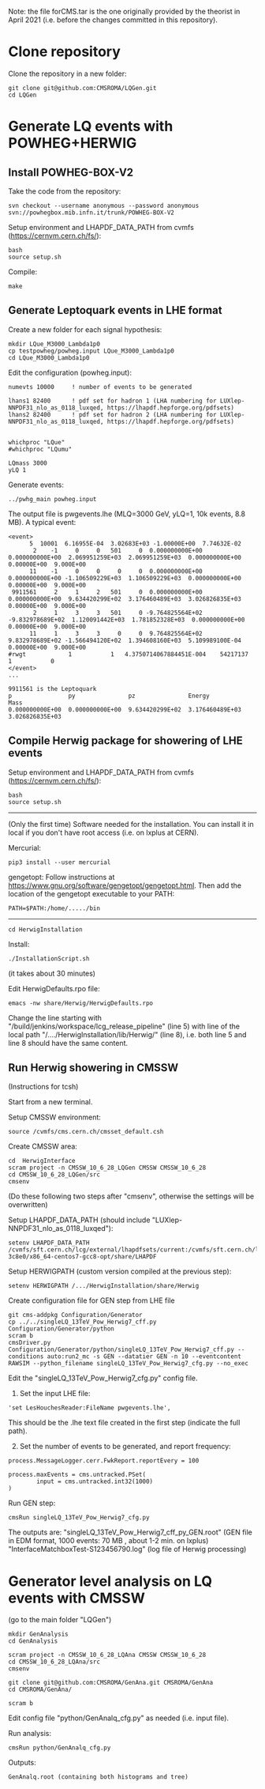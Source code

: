 Note: the file forCMS.tar is the one originally provided by the theorist in April 2021 (i.e. before the changes committed in this repository).

# Clone repository

Clone the repository in a new folder:
```
git clone git@github.com:CMSROMA/LQGen.git
cd LQGen
```

# Generate LQ events with POWHEG+HERWIG

## Install POWHEG-BOX-V2

Take the code from the repository:
```
svn checkout --username anonymous --password anonymous svn://powhegbox.mib.infn.it/trunk/POWHEG-BOX-V2
```

Setup environment and LHAPDF_DATA_PATH from cvmfs (https://cernvm.cern.ch/fs/):
```
bash
source setup.sh
```

Compile:
```
make
```

## Generate Leptoquark events in LHE format

Create a new folder for each signal hypothesis:
```
mkdir LQue_M3000_Lambda1p0
cp testpowheg/powheg.input LQue_M3000_Lambda1p0
cd LQue_M3000_Lambda1p0
```

Edit the configuration (powheg.input):
```
numevts 10000     ! number of events to be generated

lhans1 82400      ! pdf set for hadron 1 (LHA numbering for LUXlep-NNPDF31_nlo_as_0118_luxqed, https://lhapdf.hepforge.org/pdfsets)
lhans2 82400      ! pdf set for hadron 2 (LHA numbering for LUXlep-NNPDF31_nlo_as_0118_luxqed, https://lhapdf.hepforge.org/pdfsets)


whichproc "LQue"
#whichproc "LQumu"

LQmass 3000
yLQ 1
```

Generate events:
```
../pwhg_main powheg.input
```

The output file is pwgevents.lhe (MLQ=3000 GeV, yLQ=1, 10k events, 8.8 MB). A typical event:
```
<event>
      5  10001  6.16955E-04  3.02683E+03 -1.00000E+00  7.74632E-02
       2    -1     0     0   501     0  0.000000000E+00  0.000000000E+00  2.069951259E+03  2.069951259E+03  0.000000000E+00  0.00000E+00  9.000E+00
      11    -1     0     0     0     0  0.000000000E+00  0.000000000E+00 -1.106509229E+03  1.106509229E+03  0.000000000E+00  0.00000E+00  9.000E+00
 9911561     2     1     2   501     0  0.000000000E+00  0.000000000E+00  9.634420299E+02  3.176460489E+03  3.026826835E+03  0.00000E+00  9.000E+00
       2     1     3     3   501     0 -9.764825564E+02 -9.832978689E+02  1.120091442E+03  1.781852328E+03  0.000000000E+00  0.00000E+00  9.000E+00
      11     1     3     3     0     0  9.764825564E+02  9.832978689E+02 -1.566494120E+02  1.394608160E+03  5.109989100E-04  0.00000E+00  9.000E+00
#rwgt            1           1   4.3750714067884451E-004    54217137           1           0
</event>
...

9911561 is the Leptoquark 
p                py               pz               Energy           Mass
0.000000000E+00  0.000000000E+00  9.634420299E+02  3.176460489E+03  3.026826835E+03
```


## Compile Herwig package for showering of LHE events


Setup environment and LHAPDF_DATA_PATH from cvmfs (https://cernvm.cern.ch/fs/):
```
bash
source setup.sh
```

---

(Only the first time) Software needed for the installation. You can install it in local if you don't have root access (i.e. on lxplus at CERN).

Mercurial:
```
pip3 install --user mercurial
```

gengetopt: Follow instructions at https://www.gnu.org/software/gengetopt/gengetopt.html. Then add the location of the gengetopt executable to your PATH:
```
PATH=$PATH:/home/...../bin
```
---

```
cd HerwigInstallation
```

Install:
```
./InstallationScript.sh
```
(it takes about 30 minutes)

Edit HerwigDefaults.rpo file:
```
emacs -nw share/Herwig/HerwigDefaults.rpo
```
Change the line starting with "/build/jenkins/workspace/lcg_release_pipeline" (line 5) with line of the local path
"/..../HerwigInstallation/lib/Herwig/" (line 8), i.e. both line 5 and line 8 should have the same content.


## Run Herwig showering in CMSSW

(Instructions for tcsh)

Start from a new terminal.

Setup CMSSW environment:
``` 
source /cvmfs/cms.cern.ch/cmsset_default.csh
```

Create CMSSW area:
```
cd  HerwigInterface
scram project -n CMSSW_10_6_28_LQGen CMSSW CMSSW_10_6_28
cd CMSSW_10_6_28_LQGen/src
cmsenv
```

(Do these following two steps after "cmsenv", otherwise the settings will be overwritten)

Setup LHAPDF_DATA_PATH (should include "LUXlep-NNPDF31_nlo_as_0118_luxqed"):
```
setenv LHAPDF_DATA_PATH /cvmfs/sft.cern.ch/lcg/external/lhapdfsets/current:/cvmfs/sft.cern.ch/lcg/releases/MCGenerators/lhapdf/6.3.0-3c8e0/x86_64-centos7-gcc8-opt/share/LHAPDF
```

Setup HERWIGPATH (custom version compiled at the previous step):
```
setenv HERWIGPATH /.../HerwigInstallation/share/Herwig
```

Create configuration file for GEN step from LHE file
```
git cms-addpkg Configuration/Generator
cp ../../singleLQ_13TeV_Pow_Herwig7_cff.py Configuration/Generator/python
scram b
cmsDriver.py Configuration/Generator/python/singleLQ_13TeV_Pow_Herwig7_cff.py --conditions auto:run2_mc -s GEN --datatier GEN -n 10 --eventcontent RAWSIM --python_filename singleLQ_13TeV_Pow_Herwig7_cfg.py --no_exec
```

Edit the "singleLQ_13TeV_Pow_Herwig7_cfg.py" config file.

1) Set the input LHE file:
```
'set LesHouchesReader:FileName pwgevents.lhe',
```
This should be the .lhe text file created in the first step (indicate the full path).

2) Set the number of events to be generated, and report frequency:
```
process.MessageLogger.cerr.FwkReport.reportEvery = 100 

process.maxEvents = cms.untracked.PSet(
        input = cms.untracked.int32(1000)
)
```

Run GEN step:
```
cmsRun singleLQ_13TeV_Pow_Herwig7_cfg.py
```

The outputs are:
"singleLQ_13TeV_Pow_Herwig7_cff_py_GEN.root" (GEN file in EDM format, 1000 events: 70 MB , about 1-2 min. on lxplus)
"InterfaceMatchboxTest-S123456790.log" (log file of Herwig processing)


# Generator level analysis on LQ events with CMSSW

(go to the main folder "LQGen")

```
mkdir GenAnalysis
cd GenAnalysis

scram project -n CMSSW_10_6_28_LQAna CMSSW CMSSW_10_6_28
cd CMSSW_10_6_28_LQAna/src
cmsenv

git clone git@github.com:CMSROMA/GenAna.git CMSROMA/GenAna
cd CMSROMA/GenAna/

scram b
```

Edit config file "python/GenAnalq_cfg.py" as needed (i.e. input file).

Run analysis:
```
cmsRun python/GenAnalq_cfg.py
```

Outputs:
```
GenAnalq.root (containing both histograms and tree)
```
